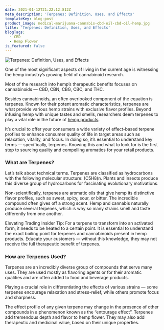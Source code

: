 ```yaml
---
date: 2021-01-12T21:22:12.812Z
meta_description: 'Terpenes: Definition, Uses, and Effects'
templateKey: blog-post
product_image: medical-marijuana-cannabis-cbd-oil-cbd-oil-hemp.jpg
title: 'Terpenes: Definition, Uses, and Effects'
blogTags:
  - CBD
  - Hemp Flower
is_featured: false
---
```


![Terpenes: Definition, Uses, and Effects](medical-marijuana-cannabis-cbd-oil-cbd-oil-hemp.jpg 'Terpenes: Definition, Uses, and Effects')

One of the most significant aspects of living in the current age is witnessing the hemp industry’s growing field of cannabinoid research.

Most of the research into hemp’s therapeutic benefits focuses on cannabinoids — CBD, CBN, CBG, CBC, and THC.

Besides cannabinoids, an often overlooked component of the equation is terpenes. Known for their potent aromatic characteristics, terpenes are what provide various hemp strains with exclusive flavor profiles. Beyond infusing hemp with unique tastes and smells, researchers deem terpenes to play a vital role in the future of [hemp products](https://www.elevatedtrading.com/products).

It’s crucial to offer your consumers a wide variety of effect-based terpene profiles to enhance consumer quality of life in target areas such as relaxation, vitality, and focus. In doing so, it’s essential to understand key terms — specifically, terpenes. Knowing this and what to look for is the first step to sourcing quality and compelling aromatics for your retail products.

### What are Terpenes?

Let’s talk about technical terms. Terpenes are classified as hydrocarbons with the following molecular structure: (C5H8)n. Plants and insects produce this diverse group of hydrocarbons for fascinating evolutionary motivations.

Non-scientifically, terpenes are aromatic oils that give hemp its distinctive flavor profiles, such as sweet, spicy, sour, or bitter. The incredible compound often gives off a strong scent. Hemp and cannabis naturally produce several terpenes, which is why so many strains smell and taste differently from one another.

Elevating Trading Insider Tip: For a terpene to transform into an activated form, it needs to be heated to a certain point. It is essential to understand the exact boiling point for terpenes and cannabinoids present in hemp products. Educate your customers — without this knowledge, they may not receive the full therapeutic benefit of terpenes.

### How are Terpenes Used?

Terpenes are an incredibly diverse group of compounds that serve many uses. They are used mostly as flavoring agents or for their aromatic qualities and are often added to food and beverage products.

Playing a crucial role in differentiating the effects of various strains — some terpenes encourage relaxation and stress-relief, while others promote focus and sharpness.

The effect profile of any given terpene may change in the presence of other compounds in a phenomenon known as the “entourage effect”. Terpenes add tremendous depth and flavor to hemp flower. They may also add therapeutic and medicinal value, based on their unique properties.
